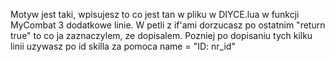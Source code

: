 Motyw jest taki, wpisujesz to co jest tan w pliku w DIYCE.lua w funkcji MyCombat 3 dodatkowe linie. W petli z if'ami dorzucasz po ostatnim "return true" to co ja zaznaczylem, ze dopisalem.
Pozniej po dopisaniu tych kilku linii uzywasz po id skilla za pomoca name = "ID: nr_id"
